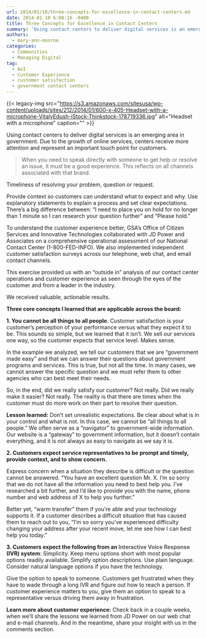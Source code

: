```yaml
---
url: 2014/01/10/three-concepts-for-excellence-in-contact-centers.md
date: 2014-01-10 6:08:16 -0400
title: Three Concepts for Excellence in Contact Centers
summary: 'Using contact centers to deliver digital services is an emerging area in government. Due to the growth of online services, centers receive more attention and represent an important touch point for customers. When you need to speak directly with someone to get help or resolve an issue, it must be a good experience. This reflects on'
authors:
  - mary-ann-monroe
categories:
  - Communities
  - Managing Digital
tag:
  - AoI
  - Customer Experience
  - customer satisfaction
  - government contact centers
---
```


{{< legacy-img src="https://s3.amazonaws.com/sitesusa/wp-content/uploads/sites/212/2014/01/600-x-405-Headset-with-a-microphone-VitalyEdush-iStock-Thinkstock-178719336.jpg" alt="Headset with a microphone" caption="" >}} 

Using contact centers to deliver digital services is an emerging area in government. Due to the growth of online services, centers receive more attention and represent an important touch point for customers.

> When you need to speak directly with someone to get help or resolve an issue, it must be a good experience. This reflects on all channels associated with that brand.

Timeliness of resolving your problem, question or request.

Provide context so customers can understand what to expect and why. Use explanatory statements to explain a process and set clear expectations. There’s a big difference between: “I need to place you on hold for no longer than 1 minute so I can research your question further” and “Please hold.”

To understand the customer experience better, GSA’s Office of Citizen Services and Innovative Technologies collaborated with JD Power and Associates on a comprehensive operational assessment of our National Contact Center (1-800-FED-INFO).  We also implemented independent customer satisfaction surveys across our telephone, web chat, and email contact channels.

This exercise provided us with an “outside in” analysis of our contact center operations and customer experience as seen through the eyes of the customer and from a leader in the industry.

We received valuable, actionable results.

**Three core concepts I learned that are applicable across the board:**

**1. You cannot be all things to all people**. Customer satisfaction is your customer’s perception of your performance versus what they expect it to be.  This sounds so simple, but we learned that it isn’t. We sell our services one way, so the customer expects that service level. Makes sense.

In the example we analyzed, we tell our customers that we are “government made easy” and that we can answer their questions about government programs and services.  This is true, but not all the time.  In many cases, we cannot answer the specific question and we must refer them to other agencies who can best meet their needs.

So, in the end, did we really satisfy our customer? Not really. Did we really make it easier? Not really. The reality is that there are times when the customer must do more work on their part to resolve their question.

**Lesson learned:** Don’t set unrealistic expectations. Be clear about what is in your control and what is not. In this case, we cannot be “all things to all people.” We often serve as a “navigator” to government-wide information. Our website is a “gateway” to government information, but it doesn’t contain everything, and it is not always as easy to navigate as we say it is.

**2. Customers expect service representatives to be prompt and timely,  provide context, and to show concern.**

Express concern when a situation they describe is difficult or the question cannot be answered. “You have an excellent question Mr. X. I’m so sorry that we do not have all the information you need to best help you. I’ve researched a bit further, and I’d like to provide you with the name, phone number and web address of X to help you further.”

Better yet, “warm transfer” them if you’re able and your technology supports it. If a customer describes a difficult situation that has caused them to reach out to you, “I’m so sorry you’ve experienced difficulty changing your address after your recent move, let me see how I can best help you today.”

**3. Customers expect the following from an <span style="color: #555555">Interactive Voice Response</span> (IVR) system**: Simplicity. Keep menu options short with most popular options readily available. Simplify option descriptions. Use plain language. Consider natural language options if you have the technology.

Give the option to speak to someone. Customers get frustrated when they have to wade through a long IVR and figure out how to reach a person. If customer experience matters to you, give them an option to speak to a representative versus driving them away in frustration.

**Learn more about customer experience:** Check back in a couple weeks, when we’ll share the lessons we learned from JD Power on our web chat and e-mail channels. And in the meantime, share your insight with us in the comments section.